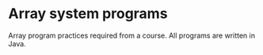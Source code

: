 # Array system programs
Array program practices required from a course. All programs are written in Java.

